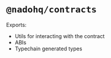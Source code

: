 # `@nadohq/contracts`

Exports:

- Utils for interacting with the contract
- ABIs
- Typechain generated types
